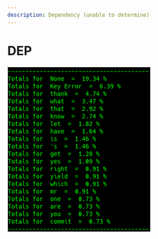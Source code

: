 ```yaml
---
description: Dependency (unable to determine)
---
```


# DEP

![Google Congressional Hearing DEP sorted by percent \(top 20\)](../../.gitbook/assets/2019-01-04-155627_324x373_scrot.png)

